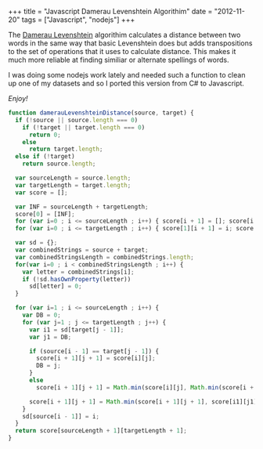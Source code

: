 +++
title = "Javascript Damerau Levenshtein Algorithim"
date = "2012-11-20"
tags = ["Javascript", "nodejs"]
+++

The [Damerau Levenshtein](http\://en.wikipedia.org/wiki/Damerau%E2%80%93Levenshtein_distance) algorithim calculates a distance between two words in the same way that basic Levenshtein does but adds transpositions to the set of operations that it uses to calculate distance. This makes it much more reliable at finding similiar or alternate spellings of words.

I was doing some nodejs work lately and needed such a function to clean up one of my datasets and so I ported this version from C# to Javascript.

*Enjoy!*

```javascript
function damerauLevenshteinDistance(source, target) {
  if (!source || source.length === 0)
    if (!target || target.length === 0)
      return 0;
    else
      return target.length;
  else if (!target)
    return source.length;

  var sourceLength = source.length;
  var targetLength = target.length;
  var score = [];

  var INF = sourceLength + targetLength;
  score[0] = [INF];
  for (var i=0 ; i <= sourceLength ; i++) { score[i + 1] = []; score[i + 1][1] = i; score[i + 1][0] = INF; }
  for (var i=0 ; i <= targetLength ; i++) { score[1][i + 1] = i; score[0][i + 1] = INF; }

  var sd = {};
  var combinedStrings = source + target;
  var combinedStringsLength = combinedStrings.length;
  for(var i=0 ; i < combinedStringsLength ; i++) {
    var letter = combinedStrings[i];
    if (!sd.hasOwnProperty(letter))
      sd[letter] = 0;
  }

  for (var i=1 ; i <= sourceLength ; i++) {
    var DB = 0;
    for (var j=1 ; j <= targetLength ; j++) {
      var i1 = sd[target[j - 1]];
      var j1 = DB;

      if (source[i - 1] == target[j - 1]) {
        score[i + 1][j + 1] = score[i][j];
        DB = j;
      }
      else
        score[i + 1][j + 1] = Math.min(score[i][j], Math.min(score[i + 1][j], score[i][j + 1])) + 1;

      score[i + 1][j + 1] = Math.min(score[i + 1][j + 1], score[i1][j1] + (i - i1 - 1) + 1 + (j - j1 - 1));
    }
    sd[source[i - 1]] = i;
  }
  return score[sourceLength + 1][targetLength + 1];
}
```
